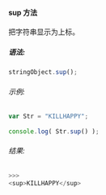 #### sup 方法

  把字符串显示为上标。

##### 语法:

  ```javascript
  stringObject.sup();
  ```

###### 示例:

  ```javascript
  var Str = "KILLHAPPY";
	  
  console.log( Str.sup() );
  ```

###### 结果:

  ```javascript
  >>>
  <sup>KILLHAPPY</sup>
  ```
